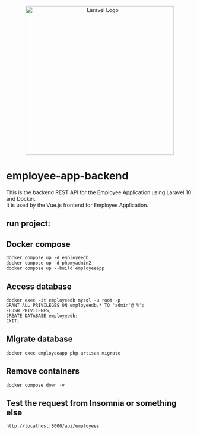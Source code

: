 <p align="center"><a href="https://laravel.com" target="_blank"><img src="https://raw.githubusercontent.com/laravel/art/master/logo-lockup/5%20SVG/2%20CMYK/1%20Full%20Color/laravel-logolockup-cmyk-red.svg" width="400" alt="Laravel Logo"></a></p>

# employee-app-backend

This is the backend REST API for the Employee Application using Laravel 10 and Docker. <br />
It is used by the Vue.js frontend for Employee Application.

## run project:

## Docker compose

`docker compose up -d employeedb` <br />
`docker compose up -d phpmyadmin2`<br />
`docker compose up --build employeeapp`

## Access database

`docker exec -it employeedb mysql -u root -p`<br />
`GRANT ALL PRIVILEGES ON employeedb.* TO 'admin'@'%';`<br />
`FLUSH PRIVILEGES;`<br />
`CREATE DATABASE employeedb;`<br />
`EXIT;`

## Migrate database

`docker exec employeeapp php artisan migrate`

## Remove containers

`docker compose down -v`

## Test the request from Insomnia or something else

`http://localhost:8000/api/employees`
